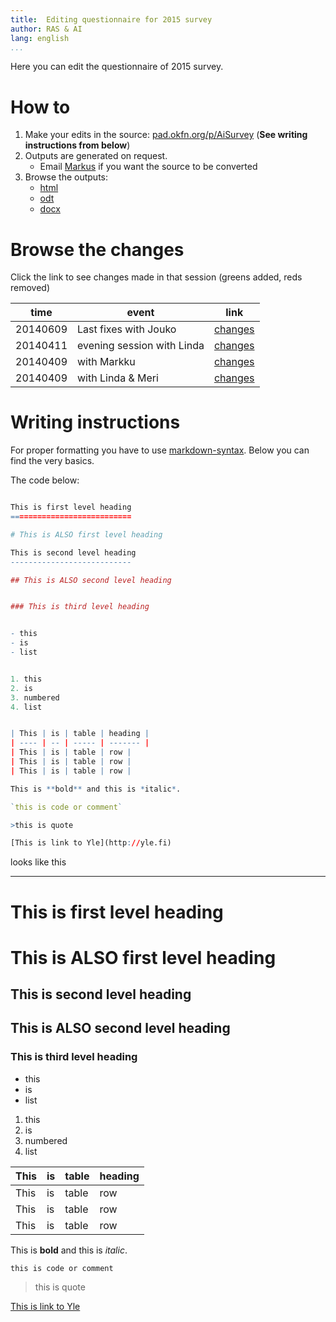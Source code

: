 ```yaml
---
title:  Editing questionnaire for 2015 survey 
author: RAS & AI
lang: english
...
```


Here you can edit the questionnaire of 2015 survey.

How to
==========================

1. Make your edits in the source: [pad.okfn.org/p/AiSurvey](http://pad.okfn.org/p/AiSurvey) (**See writing instructions from below**)
2. Outputs are generated on request. 
	- Email <a href="mailto:markus.kainu@helsinki.fi?Subject=compile ai-survey" target="_top"> Markus</a> if you want the source to be converted
3. Browse the outputs:
    - [html](form.html)
	- [odt](form.odt)
	- [docx](form.docx)


Browse the changes
==============================

Click the link to see changes made in that session (greens added, reds removed)

| time | event | link |
| ---- | ----- | ---- |
| 20140609 | Last fixes with Jouko | [changes](https://github.com/muuankarski/ai-survey/commit/9a4181c75b683e3030e8f6f4f2f05c4b6f5a345c) |
| 20140411 | evening session with Linda |  [changes](https://github.com/muuankarski/ai-survey/commit/e344369dfeae338a207e512f3460dbfb7cbc9dda?short_path=69d0cdd#diff-69d0cdd5a4d170d01d13dfad3dfdf29a) |
| 20140409 | with Markku | [changes](https://github.com/muuankarski/ai-survey/commit/8254a88b70c5ff7bcd00d55ce0820c78a6695c4c?short_path=69d0cdd#diff-69d0cdd5a4d170d01d13dfad3dfdf29a)  |
| 20140409 | with Linda & Meri | [changes](https://github.com/muuankarski/ai-survey/commit/25d58a45df52c919f4140d48f08352cf3d1a2251?short_path=69d0cdd#diff-69d0cdd5a4d170d01d13dfad3dfdf29a)




Writing instructions
==========================

For proper formatting you have to use [markdown-syntax](https://help.github.com/articles/markdown-basics). Below you can find the very basics.

The code below:

```r

This is first level heading
===========================

# This is ALSO first level heading

This is second level heading
---------------------------

## This is ALSO second level heading


### This is third level heading


- this
- is
- list


1. this
2. is
3. numbered
4. list


| This | is | table | heading |
| ---- | -- | ----- | ------- |
| This | is | table | row |
| This | is | table | row |
| This | is | table | row |

This is **bold** and this is *italic*.

`this is code or comment`

>this is quote

[This is link to Yle](http://yle.fi)

```

looks like this

*********

This is first level heading
===========================

# This is ALSO first level heading

This is second level heading
---------------------------

## This is ALSO second level heading


### This is third level heading


- this
- is
- list


1. this
2. is
3. numbered
4. list


| This | is | table | heading |
| ---- | -- | ----- | ------- |
| This | is | table | row |
| This | is | table | row |
| This | is | table | row |

This is **bold** and this is *italic*.

`this is code or comment`

>this is quote

[This is link to Yle](http://yle.fi)
